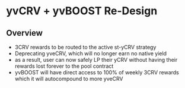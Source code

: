 # yvCRV + yvBOOST Re-Design

## Overview
- 3CRV rewards to be routed to the active st-yCRV strategy
- Deprecating yveCRV, which will no longer earn no native yield
- as a result, user can now safely LP their yCRV without having their rewards lost forever to the pool contract
- yvBOOST will have direct access to 100% of weekly 3CRV rewards which it will autocompound to more yveCRV